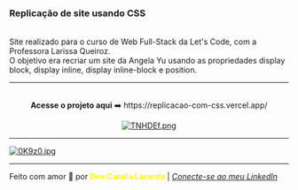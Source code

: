 ### Replicação de site usando CSS 
<br>
Site realizado para o curso de Web Full-Stack da Let's Code, com a Professora Larissa Queiroz.<br>
O objetivo era recriar um site da Angela Yu usando as propriedades display block, display inline, display inline-block e position.<br>

--- 
<div align="center">
<br>
<strong>Acesse o projeto aqui</strong> ➡️ https://replicacao-com-css.vercel.app/

[![TNHDEf.png](https://i.im.ge/2021/09/17/TNHDEf.png)](https://im.ge/i/TNHDEf)

</div>


---
[![0K9z0.jpg](https://i.im.ge/2021/08/09/0K9z0.jpg)](https://im.ge/i/0K9z0)

---
Feito com amor :hugs: por <font color="yellow"> **Dev Camila Lacerda**</font>    | [*Conecte-se ao meu LinkedIn*](https://www.linkedin.com/in/camila-lacerda/)

